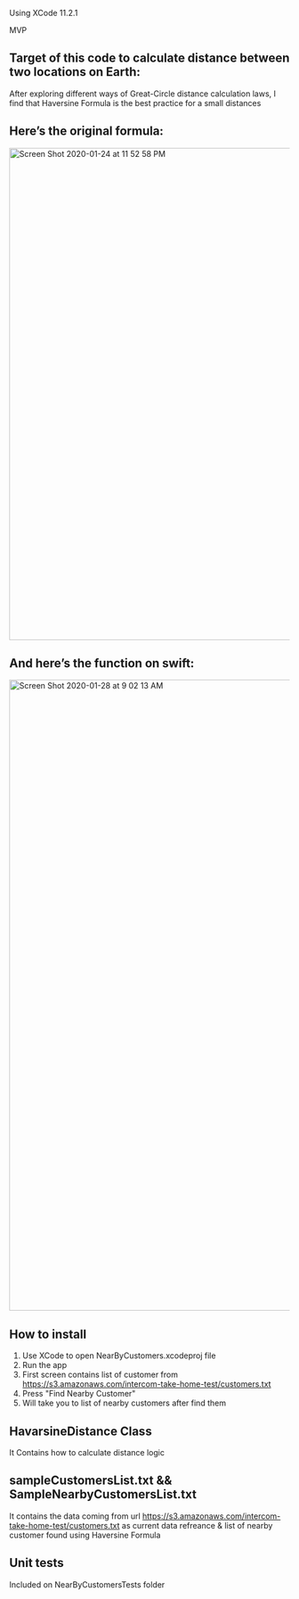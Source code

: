 Using XCode 11.2.1

MVP

## Target of this code to calculate distance between two locations on Earth:

After exploring different ways of Great-Circle distance calculation laws, I find that Haversine Formula is the best practice for a small distances

## Here’s the original formula:
<img width="883" alt="Screen Shot 2020-01-24 at 11 52 58 PM" src="https://user-images.githubusercontent.com/10711043/73242770-89c93000-41ae-11ea-9e26-d6ffd954d371.png">

## And here’s the function on swift:
<img width="1132" alt="Screen Shot 2020-01-28 at 9 02 13 AM" src="https://user-images.githubusercontent.com/10711043/73242795-98afe280-41ae-11ea-9895-aab485f34347.png">

## How to install

1) Use XCode to open NearByCustomers.xcodeproj file
2) Run the app
3) First screen contains list of customer from https://s3.amazonaws.com/intercom-take-home-test/customers.txt
4) Press "Find Nearby Customer"
5) Will take you to list of nearby customers after find them

## HavarsineDistance Class

It Contains how to calculate distance logic

## sampleCustomersList.txt && SampleNearbyCustomersList.txt

It contains the data coming from url https://s3.amazonaws.com/intercom-take-home-test/customers.txt as current data refreance & list of nearby customer found using Haversine Formula

## Unit tests

Included on NearByCustomersTests folder
